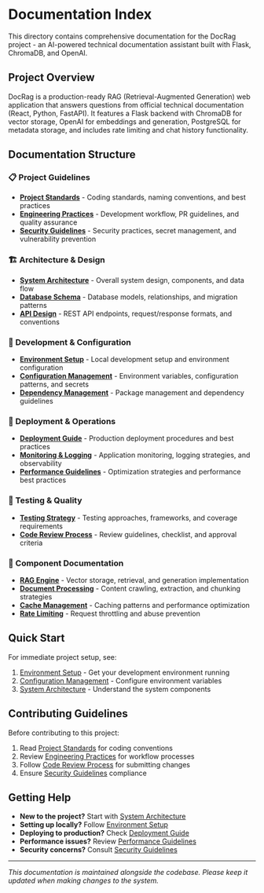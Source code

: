 # Documentation Index

This directory contains comprehensive documentation for the DocRag project - an AI-powered technical documentation assistant built with Flask, ChromaDB, and OpenAI.

## Project Overview

DocRag is a production-ready RAG (Retrieval-Augmented Generation) web application that answers questions from official technical documentation (React, Python, FastAPI). It features a Flask backend with ChromaDB for vector storage, OpenAI for embeddings and generation, PostgreSQL for metadata storage, and includes rate limiting and chat history functionality.

## Documentation Structure

### 📋 Project Guidelines
- **[Project Standards](./project-standards.md)** - Coding standards, naming conventions, and best practices
- **[Engineering Practices](./engineering-practices.md)** - Development workflow, PR guidelines, and quality assurance
- **[Security Guidelines](./security-guidelines.md)** - Security practices, secret management, and vulnerability prevention

### 🏗️ Architecture & Design
- **[System Architecture](./architecture.md)** - Overall system design, components, and data flow
- **[Database Schema](./database-schema.md)** - Database models, relationships, and migration patterns
- **[API Design](./api-design.md)** - REST API endpoints, request/response formats, and conventions

### 🔧 Development & Configuration
- **[Environment Setup](./environment-setup.md)** - Local development setup and environment configuration
- **[Configuration Management](./configuration-management.md)** - Environment variables, configuration patterns, and secrets
- **[Dependency Management](./dependency-management.md)** - Package management and dependency guidelines

### 🚀 Deployment & Operations
- **[Deployment Guide](./deployment.md)** - Production deployment procedures and best practices
- **[Monitoring & Logging](./monitoring-logging.md)** - Application monitoring, logging strategies, and observability
- **[Performance Guidelines](./performance-guidelines.md)** - Optimization strategies and performance best practices

### 🧪 Testing & Quality
- **[Testing Strategy](./testing-strategy.md)** - Testing approaches, frameworks, and coverage requirements
- **[Code Review Process](./code-review-process.md)** - Review guidelines, checklist, and approval criteria

### 📝 Component Documentation
- **[RAG Engine](./rag-engine.md)** - Vector storage, retrieval, and generation implementation
- **[Document Processing](./document-processing.md)** - Content crawling, extraction, and chunking strategies
- **[Cache Management](./cache-management.md)** - Caching patterns and performance optimization
- **[Rate Limiting](./rate-limiting.md)** - Request throttling and abuse prevention

## Quick Start

For immediate project setup, see:
1. [Environment Setup](./environment-setup.md) - Get your development environment running
2. [Configuration Management](./configuration-management.md) - Configure environment variables
3. [System Architecture](./architecture.md) - Understand the system components

## Contributing Guidelines

Before contributing to this project:
1. Read [Project Standards](./project-standards.md) for coding conventions
2. Review [Engineering Practices](./engineering-practices.md) for workflow processes
3. Follow [Code Review Process](./code-review-process.md) for submitting changes
4. Ensure [Security Guidelines](./security-guidelines.md) compliance

## Getting Help

- **New to the project?** Start with [System Architecture](./architecture.md)
- **Setting up locally?** Follow [Environment Setup](./environment-setup.md)
- **Deploying to production?** Check [Deployment Guide](./deployment.md)
- **Performance issues?** Review [Performance Guidelines](./performance-guidelines.md)
- **Security concerns?** Consult [Security Guidelines](./security-guidelines.md)

---

*This documentation is maintained alongside the codebase. Please keep it updated when making changes to the system.*